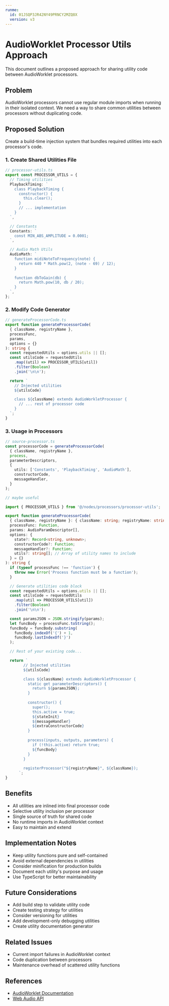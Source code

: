 ```yaml
---
runme:
  id: 01JSQP3JR42NY49PRNCY2MZQ8X
  version: v3
---
```


# AudioWorklet Processor Utils Approach

This document outlines a proposed approach for sharing utility code between AudioWorklet processors.

## Problem

AudioWorklet processors cannot use regular module imports when running in their isolated context. We need a way to share common utilities between processors without duplicating code.

## Proposed Solution

Create a build-time injection system that bundles required utilities into each processor's code.

### 1. Create Shared Utilities File

```typescript {"id":"01JSQP3JR3285KT0NB93WES8GG"}
// processor-utils.ts
export const PROCESSOR_UTILS = {
  // Timing utilities
  PlaybackTiming: `
    class PlaybackTiming {
      constructor() {
        this.clear();
      }
      // ... implementation
    }
  `,

  // Constants
  Constants: `
    const MIN_ABS_AMPLITUDE = 0.0001;
  `,

  // Audio Math Utils
  AudioMath: `
    function midiNoteToFrequency(note) {
      return 440 * Math.pow(2, (note - 69) / 12);
    }
    
    function dbToGain(db) {
      return Math.pow(10, db / 20);
    }
  `,
};
```

### 2. Modify Code Generator

```typescript {"id":"01JSQP3JR3285KT0NB95ZY025G"}
// generateProcessorCode.ts
export function generateProcessorCode(
  { className, registryName },
  processFunc,
  params,
  options = {}
): string {
  const requestedUtils = options.utils || [];
  const utilsCode = requestedUtils
    .map((util) => PROCESSOR_UTILS[util])
    .filter(Boolean)
    .join('\n\n');

  return `
    // Injected utilities
    ${utilsCode}

    class ${className} extends AudioWorkletProcessor {
      // ... rest of processor code
    }
  `;
}
```

### 3. Usage in Processors

```typescript {"id":"01JSQP3JR3285KT0NB98HZ395D"}
// source-processor.ts
const processorCode = generateProcessorCode(
  { className, registryName },
  process,
  parameterDescriptors,
  {
    utils: ['Constants', 'PlaybackTiming', 'AudioMath'],
    constructorCode,
    messageHandler,
  }
);
```

```typescript {"id":"01JSQP6BMB77K7AZ8QH7SFC24G"}
// maybe useful

import { PROCESSOR_UTILS } from '@/nodes/processors/processor-utils';

export function generateProcessorCode(
  { className, registryName }: { className: string; registryName: string },
  processFunc: Function,
  params: AudioParamDescriptor[],
  options: {
    state?: Record<string, unknown>;
    constructorCode?: Function;
    messageHandler?: Function;
    utils?: string[]; // Array of utility names to include
  } = {}
): string {
  if (typeof processFunc !== 'function') {
    throw new Error('Process function must be a function');
  }

  // Generate utilities code block
  const requestedUtils = options.utils || [];
  const utilsCode = requestedUtils
    .map(util => PROCESSOR_UTILS[util])
    .filter(Boolean)
    .join('\n\n');

  const paramsJSON = JSON.stringify(params);
  let funcBody = processFunc.toString();
  funcBody = funcBody.substring(
    funcBody.indexOf('{') + 1,
    funcBody.lastIndexOf('}')
  );

  // Rest of your existing code...

  return `
        // Injected utilities
        ${utilsCode}

        class ${className} extends AudioWorkletProcessor {
          static get parameterDescriptors() {
            return ${paramsJSON};
          }
  
          constructor() {
            super();
            this.active = true;
            ${stateInit}
            ${messageHandler}
            ${extraConstructorCode}
          }
  
          process(inputs, outputs, parameters) {
            if (!this.active) return true;
            ${funcBody}
          }
        }
  
        registerProcessor("${registryName}", ${className});
      `;
}
```

## Benefits

- All utilities are inlined into final processor code
- Selective utility inclusion per processor
- Single source of truth for shared code
- No runtime imports in AudioWorklet context
- Easy to maintain and extend

## Implementation Notes

- Keep utility functions pure and self-contained
- Avoid external dependencies in utilities
- Consider minification for production builds
- Document each utility's purpose and usage
- Use TypeScript for better maintainability

## Future Considerations

- Add build step to validate utility code
- Create testing strategy for utilities
- Consider versioning for utilities
- Add development-only debugging utilities
- Create utility documentation generator

## Related Issues

- Current import failures in AudioWorklet context
- Code duplication between processors
- Maintenance overhead of scattered utility functions

## References

- [AudioWorklet Documentation](https://developer.mozilla.org/en-US/docs/Web/API/AudioWorklet)
- [Web Audio API](https://developer.mozilla.org/en-US/docs/Web/API/Web_Audio_API)

